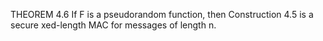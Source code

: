THEOREM 4.6 If F is a pseudorandom function, then Construction 4.5
 is a secure xed-length MAC for messages of length n.